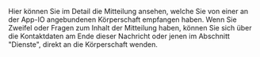 Hier können Sie im Detail die Mitteilung ansehen, welche Sie von einer an der App-IO angebundenen Körperschaft empfangen haben.
Wenn Sie Zweifel oder Fragen zum Inhalt der Mitteilung haben, können Sie sich über die Kontaktdaten am Ende dieser Nachricht oder jenen im Abschnitt "Dienste", direkt an die Körperschaft wenden.
